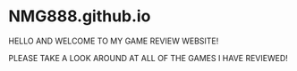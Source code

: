 # NMG888.github.io
HELLO AND WELCOME TO MY GAME REVIEW WEBSITE!

PLEASE TAKE A LOOK AROUND AT ALL OF THE GAMES I HAVE REVIEWED!

